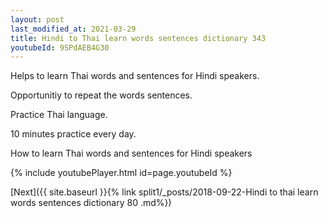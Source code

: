```yaml
---
layout: post
last_modified_at: 2021-03-29
title: Hindi to Thai learn words sentences dictionary 343 
youtubeId: 9SPdAEB4G30
---
```

 
 
Helps to learn Thai words and sentences for Hindi speakers.

Opportunitiy to repeat the words sentences. 

Practice Thai language. 
 
10 minutes practice every day. 
 
How to learn Thai words and sentences for Hindi speakers 
 
{% include youtubePlayer.html id=page.youtubeId %}
 
 
[Next]({{ site.baseurl }}{% link  split1/_posts/2018-09-22-Hindi to thai learn words sentences dictionary 80 .md%})
 
